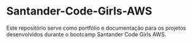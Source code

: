 # Santander-Code-Girls-AWS
Este repositório serve como portfólio e documentação para os projetos desenvolvidos durante o bootcamp Santander Code Girls AWS.

